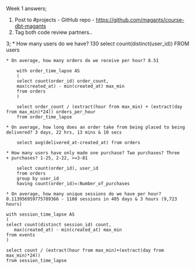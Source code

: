 Week 1 answers;

1. Post to #projects - GitHub repo - https://github.com/magants/course-dbt-magants
2. Tag both code review partners..

3;
    * How many users do we have? 130
        select count(distinct(user_id)) FROM users 

    * On average, how many orders do we receive per hour? 8.51

        with order_time_lapse AS
        (
        select count(order_id) order_count,
        max(created_at) - min(created_at) max_min
        from orders
        )

        select order_count / (extract(hour from max_min) + (extract(day from max_min)*24)) orders_per_hour
        from order_time_lapse

    * On average, how long does an order take from being placed to being delivered? 3 days, 22 hrs, 13 mins & 10 secs

        select avg(delivered_at-created_at) from orders

    * How many users have only made one purchase? Two purchases? Three
    + purchases? 1-25, 2-22, >=3-81

        select count(order_id), user_id
        from orders
        group by user_id
        having count(order_id)=:Number_of_purchases

    * On average, how many unique sessions do we have per hour?
    0.113956959775789366 - 1108 sessions in 405 days & 3 hours (9,723 hours)

    with session_time_lapse AS
    (
    select count(distinct session_id) count,
       max(created_at) - min(created_at) max_min
    from events
    )

    select count / (extract(hour from max_min)+(extract(day from max_min)*24))
    from session_time_lapse
